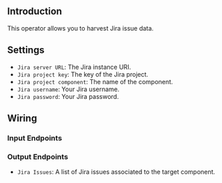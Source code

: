 ## Introduction

This operator allows you to harvest Jira issue data.

## Settings

- `Jira server URL`: The Jira instance URI.
- `Jira project key`: The key of the Jira project.
- `Jira project component`:  The name of the component.
- `Jira username`: Your Jira username.
- `Jira password`: Your Jira password.

## Wiring

### Input Endpoints

### Output Endpoints

- `Jira Issues`: A list of Jira issues associated to the target component.
